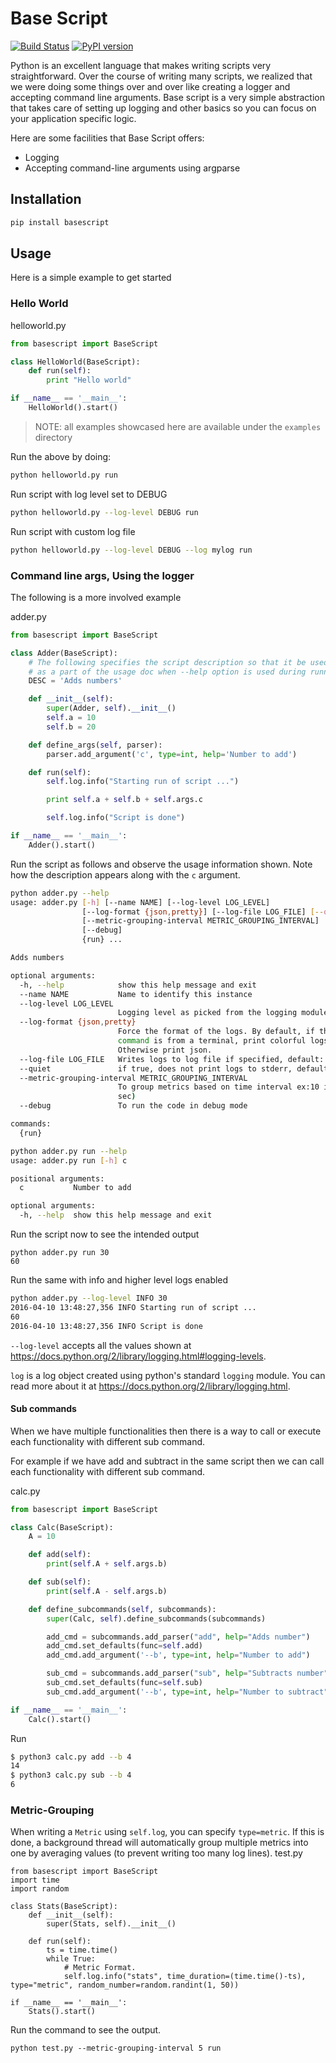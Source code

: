 Base Script
===========

[![Build Status](https://travis-ci.org/deep-compute/basescript.svg?branch=master)](https://travis-ci.org/deep-compute/basescript)
[![PyPI version](https://badge.fury.io/py/basescript.svg)](https://badge.fury.io/py/basescript)


Python is an excellent language that makes writing scripts very straightforward. Over the course of writing many scripts, we realized that we were doing some things over and over like creating a logger and accepting command line arguments. Base script is a very simple abstraction that takes care of setting up logging and other basics so you can focus on your application specific logic.

Here are some facilities that Base Script offers:
- Logging
- Accepting command-line arguments using argparse

## Installation

``` bash
pip install basescript
```

## Usage

Here is a simple example to get started

### Hello World

helloworld.py
```python
from basescript import BaseScript

class HelloWorld(BaseScript):
    def run(self):
        print "Hello world"

if __name__ == '__main__':
    HelloWorld().start()
```

> NOTE: all examples showcased here are available under the `examples` directory

Run the above by doing:

```bash
python helloworld.py run
```

Run script with log level set to DEBUG

```bash
python helloworld.py --log-level DEBUG run
```

Run script with custom log file

```bash
python helloworld.py --log-level DEBUG --log mylog run
```

### Command line args, Using the logger
The following is a more involved example

adder.py
```python
from basescript import BaseScript

class Adder(BaseScript):
    # The following specifies the script description so that it be used
    # as a part of the usage doc when --help option is used during running.
    DESC = 'Adds numbers'

    def __init__(self):
        super(Adder, self).__init__()
        self.a = 10
        self.b = 20

    def define_args(self, parser):
        parser.add_argument('c', type=int, help='Number to add')

    def run(self):
        self.log.info("Starting run of script ...")

        print self.a + self.b + self.args.c

        self.log.info("Script is done")

if __name__ == '__main__':
    Adder().start()
```

Run the script as follows and observe the usage information shown. Note how the
description appears along with the `c` argument.
```bash
python adder.py --help
usage: adder.py [-h] [--name NAME] [--log-level LOG_LEVEL]
                [--log-format {json,pretty}] [--log-file LOG_FILE] [--quiet]
                [--metric-grouping-interval METRIC_GROUPING_INTERVAL]
                [--debug]
                {run} ...

Adds numbers

optional arguments:
  -h, --help            show this help message and exit
  --name NAME           Name to identify this instance
  --log-level LOG_LEVEL
                        Logging level as picked from the logging module
  --log-format {json,pretty}
                        Force the format of the logs. By default, if the
                        command is from a terminal, print colorful logs.
                        Otherwise print json.
  --log-file LOG_FILE   Writes logs to log file if specified, default: None
  --quiet               if true, does not print logs to stderr, default: False
  --metric-grouping-interval METRIC_GROUPING_INTERVAL
                        To group metrics based on time interval ex:10 i.e;(10
                        sec)
  --debug               To run the code in debug mode

commands:
  {run}
```
```bash
python adder.py run --help
usage: adder.py run [-h] c

positional arguments:
  c           Number to add

optional arguments:
  -h, --help  show this help message and exit
```

Run the script now to see the intended output
```shell
python adder.py run 30
60
```

Run the same with info and higher level logs enabled
```bash
python adder.py --log-level INFO 30
2016-04-10 13:48:27,356 INFO Starting run of script ...
60
2016-04-10 13:48:27,356 INFO Script is done
```

`--log-level` accepts all the values shown at
https://docs.python.org/2/library/logging.html#logging-levels.

`log` is a log object created using python's standard `logging` module. You can
read more about it at https://docs.python.org/2/library/logging.html.

#### Sub commands
When we have multiple functionalities then there is a way to call or execute each functionality with different sub command.

For example if we have add and subtract in the same script then we can call each functionality with different sub command.

calc.py
```python
from basescript import BaseScript

class Calc(BaseScript):
    A = 10

    def add(self):
        print(self.A + self.args.b)

    def sub(self):
        print(self.A - self.args.b)

    def define_subcommands(self, subcommands):
        super(Calc, self).define_subcommands(subcommands)

        add_cmd = subcommands.add_parser("add", help="Adds number")
        add_cmd.set_defaults(func=self.add)
        add_cmd.add_argument('--b', type=int, help="Number to add")

        sub_cmd = subcommands.add_parser("sub", help="Subtracts number")
        sub_cmd.set_defaults(func=self.sub)
        sub_cmd.add_argument('--b', type=int, help="Number to subtract")

if __name__ == '__main__':
    Calc().start()
```
Run
```bash
$ python3 calc.py add --b 4
14
$ python3 calc.py sub --b 4
6
```

### Metric-Grouping
When writing a `Metric` using `self.log`, you can specify `type=metric`. If this is done, a background thread will automatically group multiple metrics into one by averaging values (to prevent writing too many log lines).
test.py
```
from basescript import BaseScript
import time
import random

class Stats(BaseScript):
    def __init__(self):
        super(Stats, self).__init__()

    def run(self):
        ts = time.time()
        while True:
            # Metric Format.
            self.log.info("stats", time_duration=(time.time()-ts), type="metric", random_number=random.randint(1, 50))

if __name__ == '__main__':
    Stats().start()
```

Run the command to see the output.
```
python test.py --metric-grouping-interval 5 run
```
